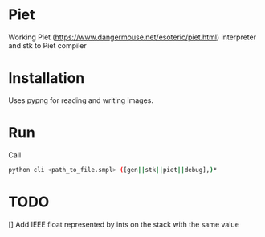 # Piet
Working Piet (https://www.dangermouse.net/esoteric/piet.html) interpreter and stk to Piet compiler

# Installation
Uses pypng for reading and writing images.

# Run
Call
```bash
python cli <path_to_file.smpl> ([gen||stk||piet||debug],)*
```

# TODO
[] Add IEEE float represented by ints on the stack with the same value
